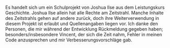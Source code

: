 Es handelt sich um ein Schulprojekt von Joshua Ilse aus dem Leistungskurs Geschichte.
Joshua Ilse allein hat alle Rechte am Zeitstrahl. Manche Inhalte des Zeitstrahls gehen auf andere zurück, doch ihre Weiterverwendung in diesem Projekt ist erlaubt und Quellenangaben liegen vor.
Ich danke den Personen, die mir während der Entwicklung Rückmeldung gegeben haben; besonders/insbesondere Vincent, der sich die Zeit nahm, Fehler in meinen Code anzusprechen und mir Verbesserungsvorschläge gab. 
